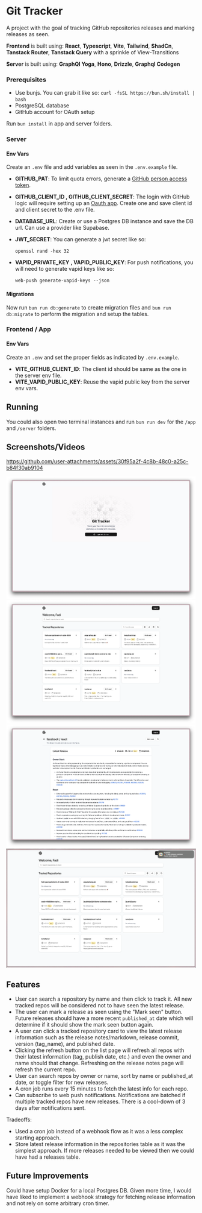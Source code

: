# Git Tracker

A project with the goal of tracking GitHub repositories releases and marking releases as seen.

**Frontend** is built using: **React**, **Typescript**, **Vite**, **Tailwind**, **ShadCn**, **Tanstack Router**, **Tanstack Query** with a sprinkle of View-Transitions

**Server** is built using: **GraphQl Yoga**, **Hono**, **Drizzle**, **Graphql Codegen**

### Prerequisites

- Use bunjs. You can grab it like so: `curl -fsSL https://bun.sh/install | bash`
- PostgreSQL database
- GitHub account for OAuth setup

Run `bun install` in app and server folders.

### Server

#### Env Vars

Create an `.env` file and add variables as seen in the `.env.example` file.

- **GITHUB_PAT**: To limit quota errors, generate a [GitHub person access token](https://docs.github.com/en/authentication/keeping-your-account-and-data-secure/managing-your-personal-access-tokens#creating-a-fine-grained-personal-access-token).

- **GITHUB_CLIENT_ID , GITHUB_CLIENT_SECRET**: The login with GitHub logic will require setting up an [Oauth app](https://docs.github.com/en/apps/oauth-apps/building-oauth-apps/creating-an-oauth-app). Create one and save client id and client secret to the .env file.

- **DATABASE_URL**: Create or use a Postgres DB instance and save the DB url. Can use a provider like Supabase.

- **JWT_SECRET**: You can generate a jwt secret like so:

  ```
  openssl rand -hex 32
  ```

- **VAPID_PRIVATE_KEY , VAPID_PUBLIC_KEY**: For push notifications, you will need to generate vapid keys like so:
  ```
  web-push generate-vapid-keys --json
  ```

#### Migrations

Now run `bun run db:generate` to create migration files and `bun run db:migrate` to perform the migration and setup the tables.

### Frontend / App

#### Env Vars

Create an `.env` and set the proper fields as indicated by `.env.example`.

- **VITE_GITHUB_CLIENT_ID**: The client id should be same as the one in the server env file.
- **VITE_VAPID_PUBLIC_KEY**: Reuse the vapid public key from the server env vars.

## Running

You could also open two terminal instances and run `bun run dev` for the `/app` and `/server` folders.

## Screenshots/Videos


https://github.com/user-attachments/assets/30f95a2f-4c8b-48c0-a25c-b84f30ab9104

![Login](./docs/screenshots/login.png)
![List](./docs/screenshots/list.png)
![Release](./docs/screenshots/release.png)
![Notification](./docs/screenshots/notification.png)

## Features

- User can search a repository by name and then click to track it. All new tracked repos will be considered not to have seen the latest release.
- The user can mark a release as seen using the "Mark seen" button. Future releases should have a more recent `published_at` date which will determine if it should show the mark seen button again.
- A user can click a tracked repository card to view the latest release information such as the release notes/markdown, release commit, version (tag_name), and published date.
- Clicking the refresh button on the list page will refresh all repos with their latest information (tag, publish date, etc.) and even the owner and name should that change. Refreshing on the release notes page will refresh the current repo.
- User can search repos by owner or name, sort by name or published_at date, or toggle filter for new releases.
- A cron job runs every 15 minutes to fetch the latest info for each repo.
- Can subscribe to web push notifications. Notifications are batched if multiple tracked repos have new releases. There is a cool-down of 3 days after notifications sent.

Tradeoffs:

- Used a cron job instead of a webhook flow as it was a less complex starting approach.
- Store latest release information in the repositories table as it was the simplest approach. If more releases needed to be viewed then we could have had a releases table.

## Future Improvements

Could have setup Docker for a local Postgres DB. Given more time, I would have liked to implement a webhook strategy for fetching release information and not rely on some arbitrary cron timer.
